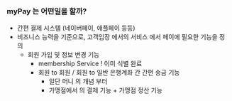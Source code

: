 ### myPay 는 어떤일을 할까?

- 간편 결제 시스템 (네이버페이, 애플페이 등등)
- 비즈니스 능력을 기준으로, 고객입장 에서의 서비스 에서 페이에 필요한 기능을 정의
  - 회원 가입 및 정보 변경 기능
    - membership Service ! 이미 식별 완료
    - 회원 to 회원 / 회원 to 일반 은행계좌 간 간편 송금 기능
      - 일단 머니 의 개념 부터
      - 가맹점에서 의 결제 기능 + 가맹점 정산 기능

